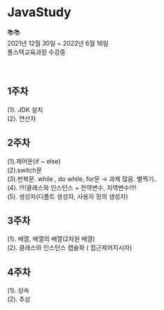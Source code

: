 # JavaStudy
:books::books:
<br>
2021년 12월 30일 ~ 2022년 6월 16일
<br>
풀스텍교육과정 수강중
<br>
<br>
<br>

## 1주차
(1). JDK 설치
<br>
(2). 연산자
<br>
## 2주차
(1).제어문(if ~ else)
<br>
(2).switch문 <br>
(3).반복문. while , do while, for문 → 과제 많음. 별찍기..<br>
(4). :bangbang::bangbang:클래스와 인스턴스 + 전역변수, 지역변수:bangbang::bangbang:
<br>
(5). 생성자(디폴트 생성자, 사용자 정의 생성자)
<br>
## 3주차<br>
(1). 배열, 배열의 배열(2차원 배열)
<br>
(2). 클래스와 인스턴스 캡슐화 ( 접근제어지시자)
## 4주차<br>
(1). 상속<br>
(2). 추상
